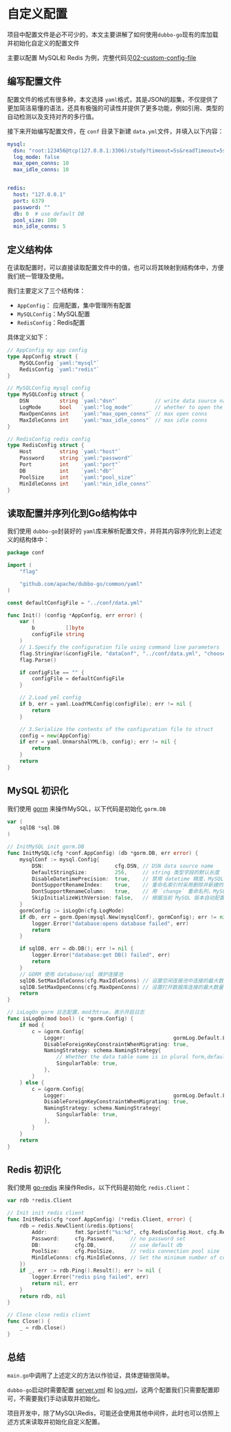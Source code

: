 # 自定义配置

项目中配置文件是必不可少的，本文主要讲解了如何使用`dubbo-go`现有的库加载并初始化自定义的配置文件

主要以配置 MySQL和 Redis 为例，完整代码见[02-custom-config-file](https://github.com/hbinr/dubbo-go-in-action/tree/main/02-custom-config-file)

## 编写配置文件
配置文件的格式有很多种，本文选择 `yaml`格式，其是JSON的超集，不仅提供了更加简洁易懂的语法，还具有极强的可读性并提供了更多功能，例如引用、类型的自动检测以及支持对齐的多行值。  

接下来开始编写配置文件，在 `conf` 目录下新建 `data.yml`文件，并填入以下内容：
```yaml
mysql:
  dsn: "root:123456@tcp(127.0.0.1:3306)/study?timeout=5s&readTimeout=5s&writeTimeout=5s&parseTime=true&loc=Local&charset=utf8mb4"
  log_mode: false
  max_open_conns: 10
  max_idle_conns: 10


redis:
  host: "127.0.0.1"
  port: 6379
  password: ""
  db: 0  # use default DB
  pool_size: 100
  min_idle_conns: 5
```

## 定义结构体
在读取配置时，可以直接读取配置文件中的值，也可以将其映射到结构体中，方便我们统一管理及使用。

我们主要定义了三个结构体：
- `AppConfig`： 应用配置，集中管理所有配置
- `MySQLConfig`：MySQL配置
- `RedisConfig`：Redis配置

具体定义如下：

```go
// AppConfig my app config
type AppConfig struct {
	MySQLConfig `yaml:"mysql"`
	RedisConfig `yaml:"redis"`
}

// MySQLConfig mysql config
type MySQLConfig struct {
	DSN          string `yaml:"dsn"`            // write data source name.
	LogMode      bool   `yaml:"log_mode"`       // whether to open the log
	MaxOpenConns int    `yaml:"max_open_conns"` // max open conns
	MaxIdleConns int    `yaml:"max_idle_conns"` // max idle conns
}

// RedisConfig redis config
type RedisConfig struct {
	Host         string `yaml:"host"`
	Password     string `yaml:"password"`
	Port         int    `yaml:"port"`
	DB           int    `yaml:"db"`
	PoolSize     int    `yaml:"pool_size"`
	MinIdleConns int    `yaml:"min_idle_conns"`
}
```

## 读取配置并序列化到Go结构体中

我们使用 `dubbo-go`封装好的 `yaml`库来解析配置文件，并将其内容序列化到上述定义的结构体中：

```go
package conf

import (
	"flag"

	"github.com/apache/dubbo-go/common/yaml"
)

const defaultConfigFile = "../conf/data.yml"

func Init() (config *AppConfig, err error) {
	var (
		b          []byte
		configFile string
	)
	// 1.Specify the configuration file using command line parameters
	flag.StringVar(&configFile, "dataConf", "../conf/data.yml", "choose conf file.")
	flag.Parse()

	if configFile == "" {
		configFile = defaultConfigFile
	}

	// 2.Load yml config
	if b, err = yaml.LoadYMLConfig(configFile); err != nil {
		return
	}

	// 3.Serialize the contents of the configuration file to struct
	config = new(AppConfig)
	if err = yaml.UnmarshalYML(b, config); err != nil {
		return
	}
	return
}
```

## MySQL 初识化
我们使用 [gorm](https://github.com/go-gorm/gorm) 来操作MySQL，以下代码是初始化 `gorm.DB`

```go
var (
	sqlDB *sql.DB
)

// InitMySQL init gorm.DB
func InitMySQL(cfg *conf.AppConfig) (db *gorm.DB, err error) {
	mysqlConf := mysql.Config{
		DSN:                       cfg.DSN, // DSN data source name
		DefaultStringSize:         256,     // string 类型字段的默认长度
		DisableDatetimePrecision:  true,    // 禁用 datetime 精度，MySQL 5.6 之前的数据库不支持
		DontSupportRenameIndex:    true,    // 重命名索引时采用删除并新建的方式，MySQL 5.7 之前的数据库和 MariaDB 不支持重命名索引
		DontSupportRenameColumn:   true,    // 用 `change` 重命名列，MySQL 8 之前的数据库和 MariaDB 不支持重命名列
		SkipInitializeWithVersion: false,   // 根据当前 MySQL 版本自动配置
	}
	gormConfig := isLogOn(cfg.LogMode)
	if db, err = gorm.Open(mysql.New(mysqlConf), gormConfig); err != nil {
		logger.Error("database:opens database failed", err)
		return
	}

	if sqlDB, err = db.DB(); err != nil {
		logger.Error("database:get DB() failed", err)
		return
	}
	// GORM 使用 database/sql 维护连接池
	sqlDB.SetMaxIdleConns(cfg.MaxIdleConns) // 设置空闲连接池中连接的最大数量
	sqlDB.SetMaxOpenConns(cfg.MaxOpenConns) // 设置打开数据库连接的最大数量
	return
}

// isLogOn gorm 日志配置，mod为true，表示开启日志
func isLogOn(mod bool) (c *gorm.Config) {
	if mod {
		c = &gorm.Config{
			Logger:                                   gormLog.Default.LogMode(gormLog.Info),
			DisableForeignKeyConstraintWhenMigrating: true,
			NamingStrategy: schema.NamingStrategy{
				// Whether the data table name is in plural form,default:false for plural table's name
				SingularTable: true,
			},
		}
	} else {
		c = &gorm.Config{
			Logger:                                   gormLog.Default.LogMode(gormLog.Silent),
			DisableForeignKeyConstraintWhenMigrating: true,
			NamingStrategy: schema.NamingStrategy{
				SingularTable: true,
			},
		}
	}
	return
}
```

## Redis 初识化

我们使用 [go-redis](https://github.com/go-redis/redis) 来操作Redis，以下代码是初始化 `redis.Client`：
```go
var rdb *redis.Client

// Init init redis client
func InitRedis(cfg *conf.AppConfig) (*redis.Client, error) {
	rdb = redis.NewClient(&redis.Options{
		Addr:         fmt.Sprintf("%s:%d", cfg.RedisConfig.Host, cfg.RedisConfig.Port),
		Password:     cfg.Password,     // no password set
		DB:           cfg.DB,           // use default db
		PoolSize:     cfg.PoolSize,     // redis connection pool size
		MinIdleConns: cfg.MinIdleConns, // Set the minimum number of connections in the idle connection pool
	})
	if _, err := rdb.Ping().Result(); err != nil {
		logger.Error("redis ping failed", err)
		return nil, err
	}
	return rdb, nil
}

// Close close redis client
func Close() {
	_ = rdb.Close()
}
```
## 总结
`main.go`中调用了上述定义的方法以作验证，具体逻辑很简单。

`dubbo-go`启动时需要配置 [server.yml](https://www.yuque.com/fmns3k/ydedam/hygl5q) 和 [log.yml](https://www.yuque.com/fmns3k/ydedam/oo752e)，这两个配置我们只需要配置即可，不需要我们手动读取并初始化。

项目开发中，除了MySQL\Redis，可能还会使用其他中间件，此时也可以仿照上述方式来读取并初始化自定义配置。